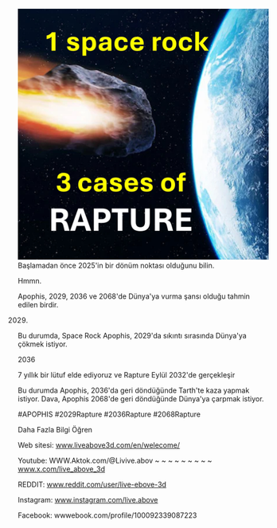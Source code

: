 ![Video cover image](../cover.jpeg)
Başlamadan önce 2025'in bir dönüm noktası olduğunu bilin.

Hmmn.

Apophis, 2029, 2036 ve 2068'de Dünya'ya vurma şansı olduğu tahmin edilen birdir.

2029.

Bu durumda, Space Rock Apophis, 2029'da sıkıntı sırasında Dünya'ya çökmek istiyor.

2036

7 yıllık bir lütuf elde ediyoruz ve Rapture Eylül 2032'de gerçekleşir

Bu durumda Apophis, 2036'da geri döndüğünde Tarth'te kaza yapmak istiyor. Dava, Apophis 2068'de geri döndüğünde Dünya'ya çarpmak istiyor.

#APOPHIS #2029Rapture #2036Rapture #2068Rapture

Daha Fazla Bilgi Öğren

Web sitesi: www.liveabove3d.com/en/welecome/

Youtube: WWW.Aktok.com/@Livive.abov ~ ~ ~ ~ ~ ~ ~ ~ ~ www.x.com/live_above_3d

REDDIT: www.reddit.com/user/live-ebove-3d

Instagram: www.instagram.com/live.above


Facebook: wwwebook.com/profile/100092339087223









